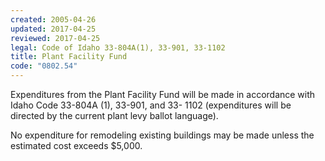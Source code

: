 ```yaml
---
created: 2005-04-26
updated: 2017-04-25
reviewed: 2017-04-25
legal: Code of Idaho 33-804A(1), 33-901, 33-1102
title: Plant Facility Fund
code: "0802.54"
---
```


Expenditures from the Plant Facility Fund will be made in accordance with Idaho Code 33-804A (1), 33-901, and 33- 1102 (expenditures will be directed by the current plant levy ballot language).

No expenditure for remodeling existing buildings may be made unless the estimated cost exceeds $5,000.

